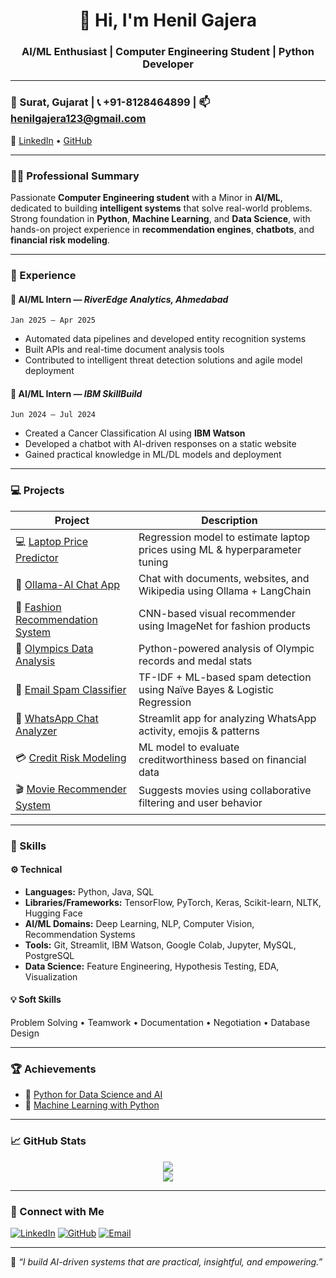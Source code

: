 <h1 align="center">👋 Hi, I'm Henil Gajera</h1>
<h3 align="center">AI/ML Enthusiast | Computer Engineering Student | Python Developer</h3>

---

### 📍 Surat, Gujarat | 📞 +91-8128464899 | 📫 henilgajera123@gmail.com  
🔗 [LinkedIn](https://www.linkedin.com/in/henil2229) • [GitHub](https://github.com/HenilGajera)

---

### 🧑‍💼  Professional Summary

Passionate **Computer Engineering student** with a Minor in **AI/ML**, dedicated to building **intelligent systems** that solve real-world problems.  
Strong foundation in **Python**, **Machine Learning**, and **Data Science**, with hands-on project experience in **recommendation engines**, **chatbots**, and **financial risk modeling**.

---

### 💼 Experience

#### 🧠 **AI/ML Intern** — *RiverEdge Analytics, Ahmedabad*  
`Jan 2025 – Apr 2025`  
- Automated data pipelines and developed entity recognition systems  
- Built APIs and real-time document analysis tools  
- Contributed to intelligent threat detection solutions and agile model deployment

#### 🤖 **AI/ML Intern** — *IBM SkillBuild*  
`Jun 2024 – Jul 2024`  
- Created a Cancer Classification AI using **IBM Watson**  
- Developed a chatbot with AI-driven responses on a static website  
- Gained practical knowledge in ML/DL models and deployment

---

### 💻 Projects

| Project | Description |
|--------|-------------|
| 💻 [Laptop Price Predictor](https://github.com/Henilgajera/Laptop_Price_Predictor) | Regression model to estimate laptop prices using ML & hyperparameter tuning |
| 🧠 [Ollama-AI Chat App](https://github.com/Henilgajera/Ollama-AI-Chat-Application) | Chat with documents, websites, and Wikipedia using Ollama + LangChain |
| 👗 [Fashion Recommendation System](https://github.com/Henilgajera/Fashion-Recommeder-System) | CNN-based visual recommender using ImageNet for fashion products |
| 🏅 [Olympics Data Analysis](https://github.com/Henilgajera/OLYMPICS-DATA-ANALYSIS) | Python-powered analysis of Olympic records and medal stats |
| 📧 [Email Spam Classifier](https://github.com/Henilgajera/E_mail_spam_classifier) | TF-IDF + ML-based spam detection using Naïve Bayes & Logistic Regression |
| 📱 [WhatsApp Chat Analyzer](https://github.com/Henilgajera/WhatsApp-Chat-Analyzer) | Streamlit app for analyzing WhatsApp activity, emojis & patterns |
| 💳 [Credit Risk Modeling](https://github.com/Henilgajera/Credit-Risk-Modeling) | ML model to evaluate creditworthiness based on financial data |
| 🎬 [Movie Recommender System](https://github.com/Henilgajera/Movie_Recommender_System) | Suggests movies using collaborative filtering and user behavior |

---

### 🧠 Skills

#### ⚙️ Technical
- **Languages:** Python, Java, SQL  
- **Libraries/Frameworks:** TensorFlow, PyTorch, Keras, Scikit-learn, NLTK, Hugging Face  
- **AI/ML Domains:** Deep Learning, NLP, Computer Vision, Recommendation Systems  
- **Tools:** Git, Streamlit, IBM Watson, Google Colab, Jupyter, MySQL, PostgreSQL  
- **Data Science:** Feature Engineering, Hypothesis Testing, EDA, Visualization

#### 💡 Soft Skills
Problem Solving • Teamwork • Documentation • Negotiation • Database Design

---

### 🏆 Achievements

- 🧪 [Python for Data Science and AI](https://www.credly.com/badges/84eafc63-fda6-4967-ac70-b38dbe3e78f3/public_url)  
- 🤖 [Machine Learning with Python](https://www.credly.com/badges/b4ffabf0-b8fa-421a-98c2-d892944091b7/public_url)

---

### 📈 GitHub Stats

<p align="center">
  <img src="https://github-readme-stats.vercel.app/api?username=Henilgajera&show_icons=true&theme=radical" />
  <br />
  <img src="https://github-readme-stats.vercel.app/api/top-langs/?username=Henilgajera&layout=compact&theme=radical" />
</p>

---

### 🔗 Connect with Me

[![LinkedIn](https://img.shields.io/badge/-LinkedIn-blue?style=for-the-badge&logo=linkedin&logoColor=white)](https://www.linkedin.com/in/henil2229)
[![GitHub](https://img.shields.io/badge/-GitHub-black?style=for-the-badge&logo=github&logoColor=white)](https://github.com/Henilgajera)
[![Email](https://img.shields.io/badge/-Email-red?style=for-the-badge&logo=gmail&logoColor=white)](mailto:henilgajera123@gmail.com)

---

📌 *“I build AI-driven systems that are practical, insightful, and empowering.”*
